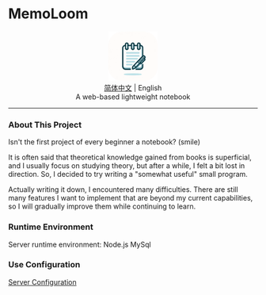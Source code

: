 # MemoLoom

<div align="center">
  <img src="Logo.png" alt="MemoLoom Logo" width="100"/>
  <br>
  <span><a href="README_zh-CN.md">简体中文</a> | English</span>
  <br>
  A web-based lightweight notebook
</div>

---

### About This Project

Isn't the first project of every beginner a notebook? (smile)

It is often said that theoretical knowledge gained from books is superficial, and I usually focus on studying theory, but after a while, I felt a bit lost in direction. So, I decided to try writing a "somewhat useful" small program.

Actually writing it down, I encountered many difficulties. There are still many features I want to implement that are beyond my current capabilities, so I will gradually improve them while continuing to learn.

### Runtime Environment

Server runtime environment: Node.js MySql

### Use Configuration

[Server Configuration](https://github.com/VanVodkaer/MemoLoom/blob/main/document/server.md)
